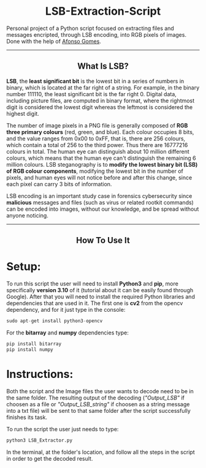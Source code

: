 <h1 align="center">LSB-Extraction-Script</h1>

Personal project of a Python script focused on extracting files and messages encripted, through LSB encoding, into RGB pixels of images. Done with the help of [Afonso Gomes](https://github.com/AfonsoG6).

--------------------------------

<h2 align="center">What Is LSB?</h2>

**LSB**, the **least significant bit** is the lowest bit in a series of numbers in binary, which is located at the far right of a string. For example, in the binary
number 111110, the least significant bit is the far right 0. Digital data, including picture files, are computed in binary format, where the rightmost digit is
considered the lowest digit whereas the leftmost is considered the highest digit.

The number of image pixels in a PNG file is generally composed of **RGB three primary colours** (red, green, and blue). Each colour occupies 8 bits, and the value
ranges from 0x00 to 0xFF, that is, there are 256 colours, which contain a total of 256 to the third power. Thus there are 16777216 colours in total. The human eye can
distinguish about 10 million different colours, which means that the human eye can't distinguish the remaining 6 million colours. LSB steganography is to **modify the
lowest binary bit (LSB) of RGB colour components**, modifying the lowest bit in the number of pixels, and human eyes will not notice before and after this change,
since each pixel can carry 3 bits of information.

LSB encoding is an important study case in forensics cybersecurity since **malicious** messages and files (such as virus or related rootkit commands) can be encoded
into images, without our knowledge, and be spread without anyone noticing.

--------------------------------

<h2 align="center">How To Use It</h2>

# Setup:

To run this script the user will need to install **Python3** and **pip**, more specifically **version 3.10** of it (tutorial about it can be easily found through
Google). After that you will need to install the required Python libraries and dependencies that are used in it. The first one is **cv2** from the opencv dependency,
and for it just type in the console:

```s
sudo apt-get install python3-opencv
```

For the **bitarray** and **numpy** dependencies type:

```s
pip install bitarray
pip install numpy
```

# Instructions:

Both the script and the Image files the user wants to decode need to be in the same folder. The resulting output of the decoding (_"Output_LSB"_ if choosen as a file
or _"Output_LSB_string"_ if choosen as a string message into a txt file) will be sent to that same folder after the script successfully finishes its task.

To run the script the user just needs to type:

```s
python3 LSB_Extractor.py
```

In the terminal, at the folder's location, and follow all the steps in the script in order to get the decoded result.
